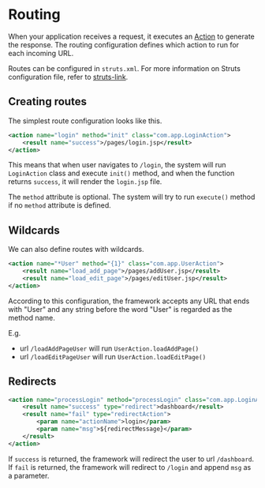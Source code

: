 # Routing

When your application receives a request, it executes an [Action] to generate the response. The routing configuration defines which action to run for each incoming URL.

Routes can be configured in `struts.xml`. For more information on Struts configuration file, refer to [struts-link].

## Creating routes

The simplest route configuration looks like this.
```xml
<action name="login" method="init" class="com.app.LoginAction">
	<result name="success">/pages/login.jsp</result>
</action>
```
This means that when user navigates to `/login`, the system will run `LoginAction` class and execute `init()` method, and when the function returns `success`, it will render the `login.jsp` file.

The `method` attribute is optional. The system will try to run `execute()` method if no `method` attribute is defined.

## Wildcards

We can also define routes with wildcards.

```xml
<action name="*User" method="{1}" class="com.app.UserAction">
	<result name="load_add_page">/pages/addUser.jsp</result>
	<result name="load_edit_page">/pages/editUser.jsp</result>
</action>
```
According to this configuration, the framework accepts any URL that ends with "User" and any string before the word "User" is regarded as the method name.

E.g. 

- url `/loadAddPageUser` will run `UserAction.loadAddPage()`
- url `/loadEditPageUser` will run `UserAction.loadEditPage()`

## Redirects

```xml
<action name="processLogin" method="processLogin" class="com.app.LoginAction">
	<result name="success" type="redirect">dashboard</result>
	<result name="fail" type="redirectAction">
		<param name="actionName">login</param>
		<param name="msg">${redirectMessage}</param>
	</result>
</action>
```

If `success` is returned, the framework will redirect the user to url `/dashboard`. If `fail` is returned, the framework will redirect to `/login` and append `msg` as a parameter.

[Action]: guides/actions.md
[struts-link]: https://www.javatpoint.com/struts-2-configuration-file